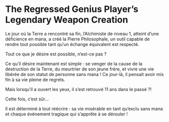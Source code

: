 # The Regressed Genius Player’s Legendary Weapon Creation
Le jour où la Terre a rencontré sa fin, l’Alchimiste de niveau 1, atteint d’une déficience en mana, a créé la Pierre Philosophale, un outil capable de rendre tout possible tant qu’un échange équivalent est respecté.

Tout ce que je désire est possible, n’est-ce pas ?

Ce qu’il désire maintenant est simple : se venger de la cause de la destruction de la Terre, du meurtrier de son jeune frère, et vivre une vie libérée de son statut de personne sans mana ! Ce jour-là, il pensait avoir mis fin à sa vie pleine de regrets.

Mais lorsqu’il a ouvert les yeux, il s’est retrouvé 11 ans dans le passé ?!

Cette fois, c’est sûr…

Il est déterminé à tout réécrire : sa vie misérable en tant qu’exclu sans mana et chaque événement tragique qui s’apprête à se dérouler !